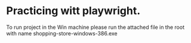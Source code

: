 # Practicing witt playwright. 

To run project in the Win machine please run the attached file in the root with name 
shopping-store-windows-386.exe
